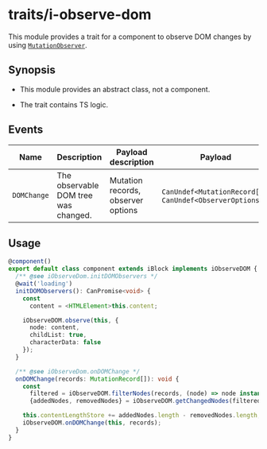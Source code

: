 # traits/i-observe-dom

This module provides a trait for a component to observe DOM changes by using [`MutationObserver`](https://developer.mozilla.org/en-US/docs/Web/API/MutationObserver).

## Synopsis

* This module provides an abstract class, not a component.

* The trait contains TS logic.

## Events

| Name            | Description                                    | Payload description                | Payload                                                   |
| ----------------| ---------------------------------------------- | ---------------------------------- | --------------------------------------------------------- |
| `DOMChange`     | The observable DOM tree was changed.           | Mutation records, observer options | `CanUndef<MutationRecord[]>`, `CanUndef<ObserverOptions>` |

## Usage

```typescript
@component()
export default class component extends iBlock implements iObserveDOM {
  /** @see iObserveDom.initDOMObservers */
  @wait('loading')
  initDOMObservers(): CanPromise<void> {
    const
      content = <HTMLElement>this.content;

    iObserveDOM.observe(this, {
      node: content,
      childList: true,
      characterData: false
    });
  }

  /** @see iObserveDom.onDOMChange */
  onDOMChange(records: MutationRecord[]): void {
    const
      filtered = iObserveDOM.filterNodes(records, (node) => node instanceof HTMLElement),
      {addedNodes, removedNodes} = iObserveDOM.getChangedNodes(filtered);

    this.contentLengthStore += addedNodes.length - removedNodes.length;
    iObserveDOM.onDOMChange(this, records);
  }
}
```